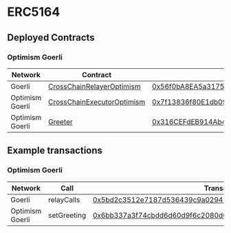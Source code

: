 # ERC5164

## Deployed Contracts

### Optimism Goerli

| Network         | Contract                                                                     | Address                                                                                                                               |
| --------------- | ---------------------------------------------------------------------------- | ------------------------------------------------------------------------------------------------------------------------------------- |
| Goerli          | [CrossChainRelayerOptimism](./src/relayers/CrossChainRelayerOptimism.sol)    | [0x56f0bA8EA5a317521057722f94b714Ca6A0373C4](https://goerli.etherscan.io/address/0x56f0bA8EA5a317521057722f94b714Ca6A0373C4)          |
| Optimism Goerli | [CrossChainExecutorOptimism](./src/executors/CrossChainExecutorOptimism.sol) | [0x7f13836f80E1db095f97365B743d2CaB8Fac0b02](https://goerli-optimism.etherscan.io/address/0x7f13836f80E1db095f97365B743d2CaB8Fac0b02) |
| Optimism Goerli | [Greeter](./test/Greeter.sol)                                                | [0x316CEFdEB914Ab4E88e7C59b59Fd01d53624165d](https://goerli-optimism.etherscan.io/address/0x316CEFdEB914Ab4E88e7C59b59Fd01d53624165d) |

## Example transactions

### Optimism Goerli

| Network         | Call        | Transaction hash                                                                                                                                                                 |
| --------------- | ----------- | -------------------------------------------------------------------------------------------------------------------------------------------------------------------------------- |
| Goerli          | relayCalls  | [0x5bd2c3512e7187d536439c9a029411cd38ae327de960407c8f7f2d625c389f5f](https://goerli.etherscan.io/tx/0x5bd2c3512e7187d536439c9a029411cd38ae327de960407c8f7f2d625c389f5f)          |
| Optimism Goerli | setGreeting | [0x6bb337a3f74cbdd6d60d9f6c2080d003f4938092444ca72089466d6aa596b3de](https://goerli-optimism.etherscan.io/tx/0x6bb337a3f74cbdd6d60d9f6c2080d003f4938092444ca72089466d6aa596b3de) |
